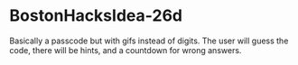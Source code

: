 # BostonHacksIdea-26d
Basically a passcode but with gifs instead of digits. The user will guess the code, there will be hints, and a countdown for wrong answers.
